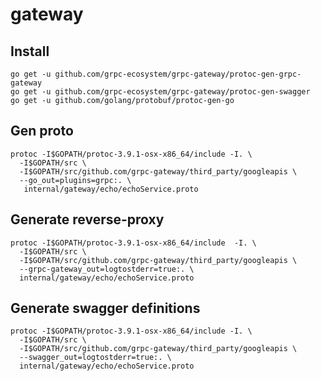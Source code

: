 # gateway


## Install
```shell script
go get -u github.com/grpc-ecosystem/grpc-gateway/protoc-gen-grpc-gateway
go get -u github.com/grpc-ecosystem/grpc-gateway/protoc-gen-swagger
go get -u github.com/golang/protobuf/protoc-gen-go
```


## Gen proto
```shell script
protoc -I$GOPATH/protoc-3.9.1-osx-x86_64/include -I. \
  -I$GOPATH/src \
  -I$GOPATH/src/github.com/grpc-gateway/third_party/googleapis \
  --go_out=plugins=grpc:. \
   internal/gateway/echo/echoService.proto
```

## Generate reverse-proxy

```shell script
protoc -I$GOPATH/protoc-3.9.1-osx-x86_64/include  -I. \
  -I$GOPATH/src \
  -I$GOPATH/src/github.com/grpc-gateway/third_party/googleapis \
  --grpc-gateway_out=logtostderr=true:. \
  internal/gateway/echo/echoService.proto
```


##  Generate swagger definitions

```shell script
protoc -I$GOPATH/protoc-3.9.1-osx-x86_64/include -I. \
  -I$GOPATH/src \
  -I$GOPATH/src/github.com/grpc-gateway/third_party/googleapis \
  --swagger_out=logtostderr=true:. \
  internal/gateway/echo/echoService.proto
```